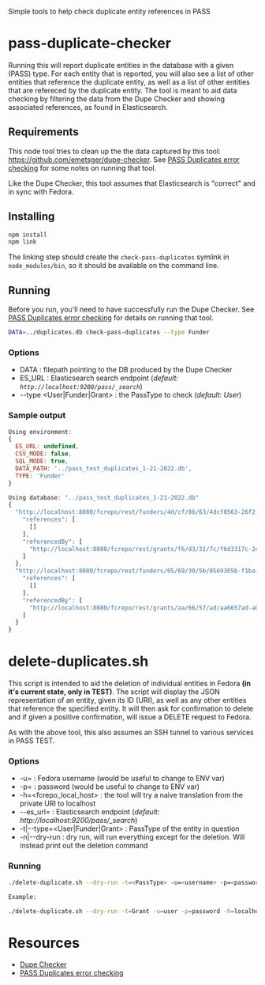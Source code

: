 Simple tools to help check duplicate entity references in PASS

# pass-duplicate-checker

Running this will report duplicate entities in the database with a given (PASS) type. For each entity that is reported, you will also see a list of other entities that reference the duplicate entity, as well as a list of other entities that are refereced by the duplicate entity. The tool is meant to aid data checking by filtering the data from the Dupe Checker and showing associated references, as found in Elasticsearch.

## Requirements

This node tool tries to clean up the the data captured by this tool: https://github.com/emetsger/dupe-checker. See 
[PASS Duplicates error checking](https://github.com/jabrah/pass-tools-experimental/wiki/PASS-Duplicates-error-checking) for some notes on running that tool.

Like the Dupe Checker, this tool assumes that Elasticsearch is "correct" and in sync with Fedora.

## Installing

``` bash
npm install
npm link
```

The linking step should create the `check-pass-duplicates` symlink in `node_modules/bin`, so it should be available on the command line.

## Running

Before you run, you'll need to have successfully run the Dupe Checker. See [PASS Duplicates error checking](https://github.com/jabrah/pass-tools-experimental/wiki/PASS-Duplicates-error-checking) for details on running that tool.

``` bash
DATA=../duplicates.db check-pass-duplicates --type Funder
```

### Options

* DATA : filepath pointing to the DB produced by the Dupe Checker
* ES_URL : Elasticsearch search endpoint (*default: `http://localhost:9200/pass/_search`*)
* --type <User|Funder|Grant> : the PassType to check (_default: User_)

### Sample output

``` js
Using environment:
{
  ES_URL: undefined,
  CSV_MODE: false,
  SQL_MODE: true,
  DATA_PATH: '../pass_test_duplicates_1-21-2022.db',
  TYPE: 'Funder'
}

Using database: "../pass_test_duplicates_1-21-2022.db"
{
  "http://localhost:8080/fcrepo/rest/funders/4d/cf/86/63/4dcf8563-26f2-40cd-b7f1-06310e91c14f": {
    "references": [
      []
    ],
    "referencedBy": [
      "http://localhost:8080/fcrepo/rest/grants/f6/d3/31/7c/f6d3317c-2d97-4acd-9db9-da12470608cf"
    ]
  },
  "http://localhost:8080/fcrepo/rest/funders/05/69/30/5b/0569305b-f1ba-4bf1-b196-8a70ae5b7b85": {
    "references": [
      []
    ],
    "referencedBy": [
      "http://localhost:8080/fcrepo/rest/grants/aa/66/57/ad/aa6657ad-a04f-4fed-b081-4be58901dd59"
    ]
  }
}
```

# delete-duplicates.sh

This script is intended to aid the deletion of individual entities in Fedora **(in it's current state, only in TEST)**. The script will display the JSON representation of an entity, given its ID (URI), as well as any other entities that reference the specified entity. It will then ask for confirmation to delete and if given a positive confirmation, will issue a DELETE request to Fedora.

As with the above tool, this also assumes an SSH tunnel to various services in PASS TEST.

### Options

* -u=<username> : Fedora username (would be useful to change to ENV var)
* -p=<password> : password (would be useful to change to ENV var)
* -h=<fcrepo_local_host> : the tool will try a naive translation from the private URI to localhost
* --es_url=<url> : Elasticsearch endpoint (*default: http://localhost:9200/pass/_search*)
* -t|--type=<User|Funder|Grant> : PassType of the entity in question
* -n|--dry-run : dry run, will run everything except for the deletion. Will instead print out the deletion command

### Running

``` bash
./delete-duplicate.sh --dry-run -t=<PassType> -u=<username> -p=<password> <ENTITY_URI>

Example:

./delete-duplicate.sh --dry-run -t=Grant -u=user -p=password -h=localhost http://localhost:8080/fcrepo/rest/grants/14/01/84/ae/140184ae-5bd3-4f50-a3fa-08ac68d6962c
```

# Resources
* [Dupe Checker](https://github.com/emetsger/dupe-checker)
* [PASS Duplicates error checking](https://github.com/jabrah/pass-tools-experimental/wiki/PASS-Duplicates-error-checking)